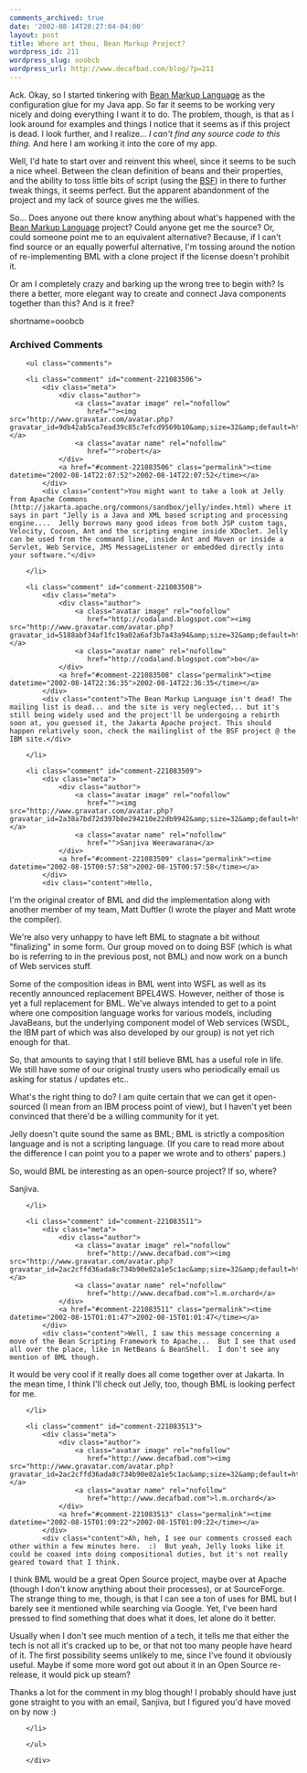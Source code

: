 ```yaml
---
comments_archived: true
date: '2002-08-14T20:27:04-04:00'
layout: post
title: Where art thou, Bean Markup Project?
wordpress_id: 211
wordpress_slug: ooobcb
wordpress_url: http://www.decafbad.com/blog/?p=211
---
```

<p>Ack.  Okay, so I started tinkering with <a href="http://www.alphaworks.ibm.com/tech/bml">Bean Markup Language</a> as the configuration glue for my Java app.  So far it seems to be working very nicely and doing everything I want it to do.  The problem, though, is that as I look around for examples and things I notice that it seems as if this project is dead.  I look further, and I realize...  <i>I can't find any source code to this thing.</i>  And here I am working it into the core of my app.</p>
<p>Well, I'd hate to start over and reinvent this wheel, since it seems to be such a nice wheel.  Between the clean definition of beans and their properties, and the ability to toss little bits of script (using the <a href="http://oss.software.ibm.com/developerworks/projects/bsf">BSF</a>) in there to further tweak things, it seems perfect.  But the apparent abandonment of the project and my lack of source gives me the willies.</p>
<p>So...  Does anyone out there know anything about what's happened with the <a href="http://www.alphaworks.ibm.com/tech/bml">Bean Markup Language</a> project?  Could anyone get me the source?  Or, could someone point me to an equivalent alternative?  Because, if I can't find source or an equally powerful alternative, I'm tossing around the notion of re-implementing BML with a clone project if the license doesn't prohibit it.</p>
<p>Or am I completely crazy and barking up the wrong tree to begin with?  Is there a better, more elegant way to create and connect Java components together than this?  And is it free?</p>
<!--more-->
shortname=ooobcb

<div id="comments" class="comments archived-comments">
            <h3>Archived Comments</h3>
            
        <ul class="comments">
            
        <li class="comment" id="comment-221083506">
            <div class="meta">
                <div class="author">
                    <a class="avatar image" rel="nofollow" 
                       href=""><img src="http://www.gravatar.com/avatar.php?gravatar_id=9db42ab5ca7ead39c85c7efcd9569b10&amp;size=32&amp;default=http://mediacdn.disqus.com/1320279820/images/noavatar32.png"/></a>
                    <a class="avatar name" rel="nofollow" 
                       href="">robert</a>
                </div>
                <a href="#comment-221083506" class="permalink"><time datetime="2002-08-14T22:07:52">2002-08-14T22:07:52</time></a>
            </div>
            <div class="content">You might want to take a look at Jelly from Apache Commons (http://jakarta.apache.org/commons/sandbox/jelly/index.html) where it says in part "Jelly is a Java and XML based scripting and processing engine....  Jelly borrows many good ideas from both JSP custom tags, Velocity, Cocoon, Ant and the scripting engine inside XDoclet. Jelly can be used from the command line, inside Ant and Maven or inside a Servlet, Web Service, JMS MessageListener or embedded directly into your software."</div>
            
        </li>
    
        <li class="comment" id="comment-221083508">
            <div class="meta">
                <div class="author">
                    <a class="avatar image" rel="nofollow" 
                       href="http://codaland.blogspot.com"><img src="http://www.gravatar.com/avatar.php?gravatar_id=5188abf34af1fc19a02a6af3b7a43a94&amp;size=32&amp;default=http://mediacdn.disqus.com/1320279820/images/noavatar32.png"/></a>
                    <a class="avatar name" rel="nofollow" 
                       href="http://codaland.blogspot.com">bo</a>
                </div>
                <a href="#comment-221083508" class="permalink"><time datetime="2002-08-14T22:36:35">2002-08-14T22:36:35</time></a>
            </div>
            <div class="content">The Bean Markup Language isn't dead! The mailing list is dead... and the site is very neglected... but it's still being widely used and the project'll be undergoing a rebirth soon at, you guessed it, the Jakarta Apache project. This should happen relatively soon, check the mailinglist of the BSF project @ the IBM site.</div>
            
        </li>
    
        <li class="comment" id="comment-221083509">
            <div class="meta">
                <div class="author">
                    <a class="avatar image" rel="nofollow" 
                       href=""><img src="http://www.gravatar.com/avatar.php?gravatar_id=2a38a7bd72d397b8e294210e22db9942&amp;size=32&amp;default=http://mediacdn.disqus.com/1320279820/images/noavatar32.png"/></a>
                    <a class="avatar name" rel="nofollow" 
                       href="">Sanjiva Weerawarana</a>
                </div>
                <a href="#comment-221083509" class="permalink"><time datetime="2002-08-15T00:57:58">2002-08-15T00:57:58</time></a>
            </div>
            <div class="content">Hello,

I'm the original creator of BML and did the implementation along with another member of my team, Matt Duftler (I wrote the player and Matt wrote the compiler). 

We're also very unhappy to have left BML to stagnate a bit without "finalizing" in some form. Our group moved on to doing BSF (which is what bo is referring to in the previous post, not BML) and now work on a bunch of Web services stuff.

Some of the composition ideas in BML went into WSFL as well as its recently announced replacement BPEL4WS. However, neither of those is yet a full replacement for BML. We've always intended to get to a point where one composition language works for various models, including JavaBeans, but the underlying component model of Web services (WSDL, the IBM part of which was also developed by our group) is not yet rich enough for that.

So, that amounts to saying that I still believe BML has a useful role in life. We still have some of our original trusty users who periodically email us asking for status / updates etc.. 

What's the right thing to do? I am quite certain that we can get it open-sourced (I mean from an IBM process point of view), but I haven't yet been convinced that there'd be a willing community for it yet. 

Jelly doesn't quite sound the same as BML; BML is strictly a composition language and is not a scripting language. (If you care to read more about the difference I can point you to a paper we wrote and to others' papers.)

So, would BML be interesting as an open-source project? If so, where?

Sanjiva.</div>
            
        </li>
    
        <li class="comment" id="comment-221083511">
            <div class="meta">
                <div class="author">
                    <a class="avatar image" rel="nofollow" 
                       href="http://www.decafbad.com"><img src="http://www.gravatar.com/avatar.php?gravatar_id=2ac2cffd36ada8c734b90e02a1e5c1ac&amp;size=32&amp;default=http://mediacdn.disqus.com/1320279820/images/noavatar32.png"/></a>
                    <a class="avatar name" rel="nofollow" 
                       href="http://www.decafbad.com">l.m.orchard</a>
                </div>
                <a href="#comment-221083511" class="permalink"><time datetime="2002-08-15T01:01:47">2002-08-15T01:01:47</time></a>
            </div>
            <div class="content">Well, I saw this message concerning a move of the Bean Scripting Framework to Apache...  But I see that used all over the place, like in NetBeans & BeanShell.  I don't see any mention of BML though.

It would be very cool if it really does all come together over at Jakarta.  In the mean time, I think I'll check out Jelly, too, though BML is looking perfect for me.</div>
            
        </li>
    
        <li class="comment" id="comment-221083513">
            <div class="meta">
                <div class="author">
                    <a class="avatar image" rel="nofollow" 
                       href="http://www.decafbad.com"><img src="http://www.gravatar.com/avatar.php?gravatar_id=2ac2cffd36ada8c734b90e02a1e5c1ac&amp;size=32&amp;default=http://mediacdn.disqus.com/1320279820/images/noavatar32.png"/></a>
                    <a class="avatar name" rel="nofollow" 
                       href="http://www.decafbad.com">l.m.orchard</a>
                </div>
                <a href="#comment-221083513" class="permalink"><time datetime="2002-08-15T01:09:22">2002-08-15T01:09:22</time></a>
            </div>
            <div class="content">Ah, heh, I see our comments crossed each other within a few minutes here.  :)  But yeah, Jelly looks like it could be coaxed into doing compositional duties, but it's not really geared toward that I think.

I think BML would be a great Open Source project, maybe over at Apache (though I don't know anything about their processes), or at SourceForge.  The strange thing to me, though, is that I can see a ton of uses for BML but I barely see it mentioned while searching via Google.  Yet, I've been hard pressed to find something that does what it does, let alone do it better.

Usually when I don't see much mention of a tech, it tells me that either the tech is not all it's cracked up to be, or that not too many people have heard of it.  The first possibility seems unlikely to me, since I've found it obviously useful.  Maybe if some more word got out about it in an Open Source re-release, it would pick up steam?

Thanks a lot for the comment in my blog though!  I probably should have just gone straight to you with an email, Sanjiva, but I figured you'd have moved on by now :)</div>
            
        </li>
    
        </ul>
    
        </div>
    